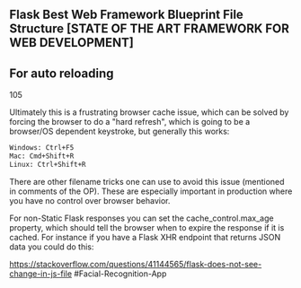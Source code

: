 ## Flask Best Web Framework Blueprint File Structure [STATE OF THE ART FRAMEWORK FOR WEB DEVELOPMENT]

## For auto reloading

<p>
105

Ultimately this is a frustrating browser cache issue, which can be solved by forcing the browser to do a "hard refresh", which is going to be a browser/OS dependent keystroke, but generally this works:

```bash
Windows: Ctrl+F5
Mac: Cmd+Shift+R
Linux: Ctrl+Shift+R

```

There are other filename tricks one can use to avoid this issue (mentioned in comments of the OP). These are especially important in production where you have no control over browser behavior.

For non-Static Flask responses you can set the cache_control.max_age property, which should tell the browser when to expire the response if it is cached. For instance if you have a Flask XHR endpoint that returns JSON data you could do this:

</p>

https://stackoverflow.com/questions/41144565/flask-does-not-see-change-in-js-file
#Facial-Recognition-App
